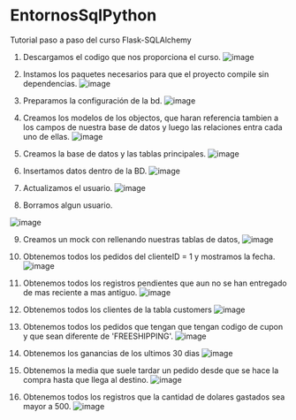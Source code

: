 # EntornosSqlPython
Tutorial paso a paso del curso Flask-SQLAlchemy

1. Descargamos el codigo que nos proporciona el curso.
![image](https://user-images.githubusercontent.com/91748786/208308371-f4cbdc13-cbcb-498f-8089-30c057fe1b93.png)

2. Instamos los paquetes necesarios para que el proyecto compile sin dependencias. 
![image](https://user-images.githubusercontent.com/91748786/208308437-b6b1cf99-3d4f-4e6c-9e1f-f3a072f4a1c2.png)

3. Preparamos la configuración de la bd. 
![image](https://user-images.githubusercontent.com/91748786/208308469-8be206f5-50d7-4326-8725-c4c4d717c924.png)

4. Creamos los modelos de los objectos, que haran referencia tambien a los campos de nuestra base de datos y luego las relaciones entra cada uno de ellas. 
![image](https://user-images.githubusercontent.com/91748786/208308604-e6744a0d-9be4-4db1-86b2-e2e856d947b5.png)

5. Creamos la base de datos y las tablas principales.
![image](https://user-images.githubusercontent.com/91748786/208308829-7d11e926-5b05-4da9-bb04-cc48d0150a9d.png)

6. Insertamos datos dentro de la BD.
![image](https://user-images.githubusercontent.com/91748786/208308927-695d86e2-26ef-47f4-88d7-bacad72562b3.png)

7. Actualizamos el usuario.
![image](https://user-images.githubusercontent.com/91748786/208309001-a2ea8067-a217-48c0-98c7-4cd62b26dd8d.png)

8. Borramos algun usuario.

![image](https://user-images.githubusercontent.com/91748786/208309092-c611d0bf-bc20-4329-b016-cc4dbbc63626.png)

9. Creamos un mock con rellenando nuestras tablas de datos,
![image](https://user-images.githubusercontent.com/91748786/208309238-b6b19efd-ee75-4793-b113-0fe09cfbf1d1.png)

10. Obtenemos todos los pedidos del clienteID = 1 y mostramos la fecha. 
![image](https://user-images.githubusercontent.com/91748786/208309390-91284426-f550-42ca-8ea3-1e5e15402a81.png)

11. Obtenemos todos los registros pendientes que aun no se han entregado de mas reciente a mas antiguo.
![image](https://user-images.githubusercontent.com/91748786/208309469-917f9228-14ca-4918-80fc-2c3cf9a51f28.png)

12. Obtenemos todos los clientes de la tabla customers
![image](https://user-images.githubusercontent.com/91748786/208309509-7d090358-7f5d-406d-b6c2-6a9b7070fe0c.png)


13. Obtenemos todos los pedidos que tengan que tengan codigo de cupon y que sean diferente de 'FREESHIPPING'.
![image](https://user-images.githubusercontent.com/91748786/208309655-84a2d2b1-0ec0-41e2-af3e-66dca34ca21a.png)

14. Obtenemos los ganancias de los ultimos 30 dias
![image](https://user-images.githubusercontent.com/91748786/208309981-90a0f0a9-2795-4b2f-937e-ada7582359a6.png)

15. Obtenemos la media que suele tardar  un pedido desde que se hace la compra hasta que llega al destino. 
![image](https://user-images.githubusercontent.com/91748786/208310175-273e1da7-7a4e-4e2c-85e5-a9d43616560c.png)

16. Obtenemos todos los registros que la cantidad de dolares gastados sea mayor a 500. 
![image](https://user-images.githubusercontent.com/91748786/208310299-157409fd-7b7e-4393-bf65-9eba50d6186e.png)



